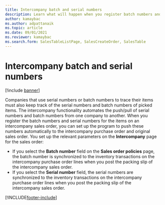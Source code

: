 ```yaml
---
title: Intercompany batch and serial numbers
description: Learn what will happen when you register batch numbers and serial numbers for intercompany orders, including a step-by-step process.
author: kamaybac
ms.author: adpattanaik
ms.topic: article
ms.date: 09/01/2021
ms.reviewer: kamaybac
ms.search.form: SalesTableListPage, SalesCreateOrder, SalesTable
---
```


# Intercompany batch and serial numbers

[!include [banner](../../includes/banner.md)]

Companies that use serial numbers or batch numbers to trace their items must also keep track of the serial numbers and batch numbers of picked items. The intercompany functionality automates the push/pull of serial numbers and batch numbers from one company to another. When you register the batch numbers and serial numbers for the items on an intercompany sales order, you can set up the program to push these numbers automatically to the intercompany purchase order and original sales order. You set up the relevant parameters on the **Intercompany** page for the sales order:

- If you select the **Batch number** field on the **Sales order policies** page, the batch number is synchronized to the inventory transactions on the intercompany purchase order lines when you post the packing slip of the intercompany sales order.
- If you select the **Serial number** field, the serial numbers are synchronized to the inventory transactions on the intercompany purchase order lines when you post the packing slip of the intercompany sales order.

[!INCLUDE[footer-include](../../includes/footer-banner.md)]
